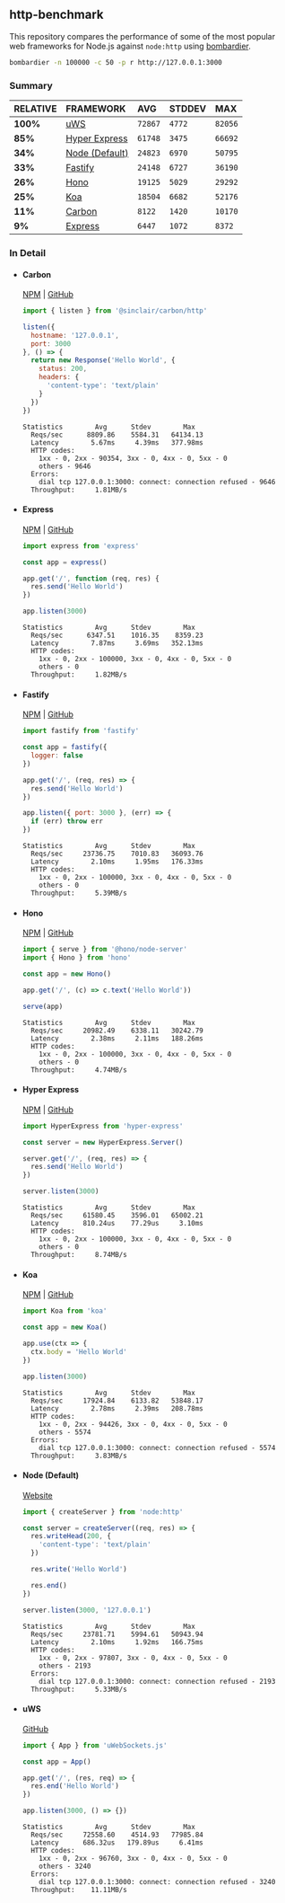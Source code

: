 ## http-benchmark

This repository compares the performance of some of the most popular web frameworks for Node.js against `node:http` using [bombardier](https://github.com/codesenberg/bombardier).

```bash
bombardier -n 100000 -c 50 -p r http://127.0.0.1:3000
```

### Summary

| RELATIVE | FRAMEWORK | AVG | STDDEV | MAX |
| :--- | :--- | :--- | :--- | :--- |
| **100%** | [uWS](#uws) | `72867` | `4772` | `82056` |
| **85%** | [Hyper Express](#hyper-express) | `61748` | `3475` | `66692` |
| **34%** | [Node (Default)](#node-default) | `24823` | `6970` | `50795` |
| **33%** | [Fastify](#fastify) | `24148` | `6727` | `36190` |
| **26%** | [Hono](#hono) | `19125` | `5029` | `29292` |
| **25%** | [Koa](#koa) | `18504` | `6682` | `52176` |
| **11%** | [Carbon](#carbon) | `8122` | `1420` | `10170` |
| **9%** | [Express](#express) | `6447` | `1072` | `8372` |


### In Detail

- #### Carbon
  [NPM](https://npmjs.com/@sinclair/carbon) | [GitHub](https://github.com/sinclairzx81/carbon)
  ```js
  import { listen } from '@sinclair/carbon/http'

  listen({
    hostname: '127.0.0.1',
    port: 3000
  }, () => {
    return new Response('Hello World', {
      status: 200,
      headers: {
        'content-type': 'text/plain'
      }
    })
  })
  ```

  ```
  Statistics        Avg      Stdev        Max
    Reqs/sec      8809.86    5584.31   64134.13
    Latency        5.67ms     4.39ms   377.98ms
    HTTP codes:
      1xx - 0, 2xx - 90354, 3xx - 0, 4xx - 0, 5xx - 0
      others - 9646
    Errors:
      dial tcp 127.0.0.1:3000: connect: connection refused - 9646
    Throughput:     1.81MB/s
  ```

- #### Express
  [NPM](https://npmjs.com/express) | [GitHub](https://github.com/expressjs/express)
  ```js
  import express from 'express'

  const app = express()

  app.get('/', function (req, res) {
    res.send('Hello World')
  })

  app.listen(3000)
  ```

  ```
  Statistics        Avg      Stdev        Max
    Reqs/sec      6347.51    1016.35    8359.23
    Latency        7.87ms     3.69ms   352.13ms
    HTTP codes:
      1xx - 0, 2xx - 100000, 3xx - 0, 4xx - 0, 5xx - 0
      others - 0
    Throughput:     1.82MB/s
  ```

- #### Fastify
  [NPM](https://npmjs.com/fastify) | [GitHub](https://github.com/fastify/fastify)
  ```js
  import fastify from 'fastify'

  const app = fastify({
    logger: false
  })

  app.get('/', (req, res) => {
    res.send('Hello World')
  })

  app.listen({ port: 3000 }, (err) => {
    if (err) throw err
  })
  ```

  ```
  Statistics        Avg      Stdev        Max
    Reqs/sec     23736.75    7010.83   36093.76
    Latency        2.10ms     1.95ms   176.33ms
    HTTP codes:
      1xx - 0, 2xx - 100000, 3xx - 0, 4xx - 0, 5xx - 0
      others - 0
    Throughput:     5.39MB/s
  ```

- #### Hono
  [NPM](https://npmjs.com/hono) | [GitHub](https://github.com/honojs/hono)
  ```js
  import { serve } from '@hono/node-server'
  import { Hono } from 'hono'

  const app = new Hono()

  app.get('/', (c) => c.text('Hello World'))

  serve(app)
  ```

  ```
  Statistics        Avg      Stdev        Max
    Reqs/sec     20982.49    6338.11   30242.79
    Latency        2.38ms     2.11ms   188.26ms
    HTTP codes:
      1xx - 0, 2xx - 100000, 3xx - 0, 4xx - 0, 5xx - 0
      others - 0
    Throughput:     4.74MB/s
  ```

- #### Hyper Express
  [NPM](https://npmjs.com/hyper-express) | [GitHub](https://github.com/kartikk221/hyper-express)
  ```js
  import HyperExpress from 'hyper-express'

  const server = new HyperExpress.Server()

  server.get('/', (req, res) => {
    res.send('Hello World')
  })

  server.listen(3000)
  ```

  ```
  Statistics        Avg      Stdev        Max
    Reqs/sec     61580.45    3596.01   65002.21
    Latency      810.24us    77.29us     3.10ms
    HTTP codes:
      1xx - 0, 2xx - 100000, 3xx - 0, 4xx - 0, 5xx - 0
      others - 0
    Throughput:     8.74MB/s
  ```

- #### Koa
  [NPM](https://npmjs.com/koa) | [GitHub](https://github.com/koajs/koa)
  ```js
  import Koa from 'koa'

  const app = new Koa()

  app.use(ctx => {
    ctx.body = 'Hello World'
  })

  app.listen(3000)
  ```

  ```
  Statistics        Avg      Stdev        Max
    Reqs/sec     17924.84    6133.82   53848.17
    Latency        2.78ms     2.39ms   208.78ms
    HTTP codes:
      1xx - 0, 2xx - 94426, 3xx - 0, 4xx - 0, 5xx - 0
      others - 5574
    Errors:
      dial tcp 127.0.0.1:3000: connect: connection refused - 5574
    Throughput:     3.83MB/s
  ```

- #### Node (Default)
  [Website](https://nodejs.org/api/http.html)
  ```js
  import { createServer } from 'node:http'

  const server = createServer((req, res) => {
    res.writeHead(200, {
      'content-type': 'text/plain'
    })

    res.write('Hello World')

    res.end()
  })

  server.listen(3000, '127.0.0.1')
  ```

  ```
  Statistics        Avg      Stdev        Max
    Reqs/sec     23781.71    5994.61   50943.94
    Latency        2.10ms     1.92ms   166.75ms
    HTTP codes:
      1xx - 0, 2xx - 97807, 3xx - 0, 4xx - 0, 5xx - 0
      others - 2193
    Errors:
      dial tcp 127.0.0.1:3000: connect: connection refused - 2193
    Throughput:     5.33MB/s
  ```

- #### uWS
  [GitHub](https://github.com/uNetworking/uWebSockets.js)
  ```js
  import { App } from 'uWebSockets.js'

  const app = App()

  app.get('/', (res, req) => {
    res.end('Hello World')
  })

  app.listen(3000, () => {})
  ```

  ```
  Statistics        Avg      Stdev        Max
    Reqs/sec     72558.60    4514.93   77985.84
    Latency      686.32us   179.89us     6.41ms
    HTTP codes:
      1xx - 0, 2xx - 96760, 3xx - 0, 4xx - 0, 5xx - 0
      others - 3240
    Errors:
      dial tcp 127.0.0.1:3000: connect: connection refused - 3240
    Throughput:    11.11MB/s
  ```


